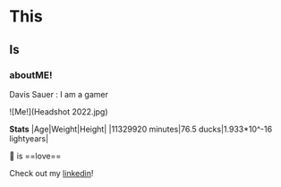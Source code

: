 # This
## Is
### aboutME!

Davis Sauer
: I am a gamer

![Me!](Headshot 2022.jpg)

**Stats** 
|Age|Weight|Height|
|11329920 minutes|76.5 ducks|1.933*10^-16 lightyears|

:bread: is ==love==

Check out my [linkedin](https://www.linkedin.com/in/davissauer/)!



